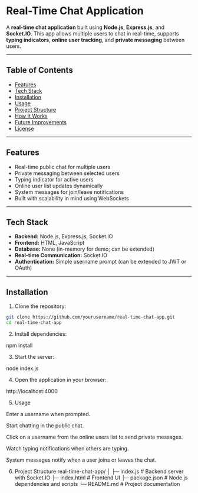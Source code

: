 # Real-Time Chat Application

A **real-time chat application** built using **Node.js**, **Express.js**, and **Socket.IO**. This app allows multiple users to chat in real-time, supports **typing indicators**, **online user tracking**, and **private messaging** between users.

---

## Table of Contents

- [Features](#features)
- [Tech Stack](#tech-stack)
- [Installation](#installation)
- [Usage](#usage)
- [Project Structure](#project-structure)
- [How It Works](#how-it-works)
- [Future Improvements](#future-improvements)
- [License](#license)

---

## Features

- Real-time public chat for multiple users
- Private messaging between selected users
- Typing indicator for active users
- Online user list updates dynamically
- System messages for join/leave notifications
- Built with scalability in mind using WebSockets

---

## Tech Stack

- **Backend:** Node.js, Express.js, Socket.IO
- **Frontend:** HTML, JavaScript
- **Database:** None (in-memory for demo; can be extended)
- **Real-time Communication:** Socket.IO
- **Authentication:** Simple username prompt (can be extended to JWT or OAuth)

---

## Installation

1. Clone the repository:

```bash
git clone https://github.com/yourusername/real-time-chat-app.git
cd real-time-chat-app
```

2. Install dependencies:

npm install

3. Start the server:

node index.js

4. Open the application in your browser:

http://localhost:4000

5. Usage

Enter a username when prompted.

Start chatting in the public chat.

Click on a username from the online users list to send private messages.

Watch typing notifications when others are typing.

System messages notify when a user joins or leaves the chat.

6. Project Structure
   real-time-chat-app/
   │
   ├─ index.js # Backend server with Socket.IO
   ├─ index.html # Frontend UI
   ├─ package.json # Node.js dependencies and scripts
   └─ README.md # Project documentation
